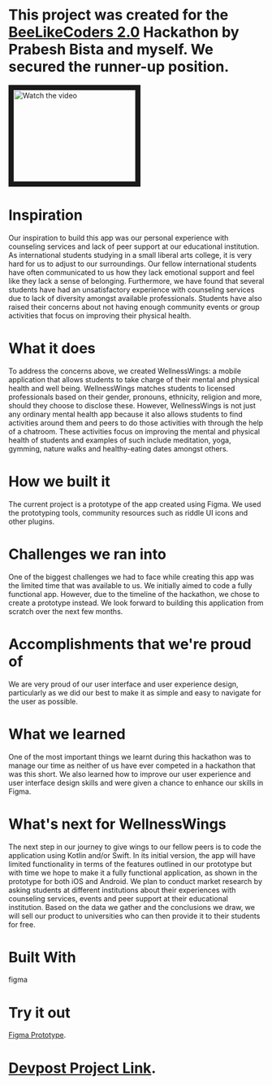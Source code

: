 # This project was created for the [BeeLikeCoders 2.0](https://beelikecoders-2023.devpost.com/) Hackathon by Prabesh Bista and myself. We secured the **runner-up** position.


<a href="https://youtu.be/1h8adVtM75Y" target="_blank">
 <img src="![WellnessWings](https://github.com/aimen-moten/wellness-wings-prototype/assets/115741361/313b6a5b-43e6-4124-95ec-f70671d86a11)" alt="Watch the video" width="240" height="180" border="10" />

</a>


# Inspiration
Our inspiration to build this app was our personal experience with counseling services and lack of peer support at our educational institution. As international students studying in a small liberal arts college, it is very hard for us to adjust to our surroundings. Our fellow international students have often communicated to us how they lack emotional support and feel like they lack a sense of belonging. Furthermore, we have found that several students have had an unsatisfactory experience with counseling services due to lack of diversity amongst available professionals. Students have also raised their concerns about not having enough community events or group activities that focus on improving their physical health.

# What it does
To address the concerns above, we created WellnessWings: a mobile application that allows students to take charge of their mental and physical health and well being. WellnessWings matches students to licensed professionals based on their gender, pronouns, ethnicity, religion and more, should they choose to disclose these. However, WellnessWings is not just any ordinary mental health app because it also allows students to find activities around them and peers to do those activities with through the help of a chatroom. These activities focus on improving the mental and physical health of students and examples of such include meditation, yoga, gymming, nature walks and healthy-eating dates amongst others.

# How we built it
The current project is a prototype of the app created using Figma. We used the prototyping tools, community resources such as riddle UI icons and other plugins.

# Challenges we ran into
One of the biggest challenges we had to face while creating this app was the limited time that was available to us. We initially aimed to code a fully functional app. However, due to the timeline of the hackathon, we chose to create a prototype instead. We look forward to building this application from scratch over the next few months.

# Accomplishments that we're proud of
We are very proud of our user interface and user experience design, particularly as we did our best to make it as simple and easy to navigate for the user as possible.

# What we learned
One of the most important things we learnt during this hackathon was to manage our time as neither of us have ever competed in a hackathon that was this short. We also learned how to improve our user experience and user interface design skills and were given a chance to enhance our skills in Figma.

# What's next for WellnessWings
The next step in our journey to give wings to our fellow peers is to code the application using Kotlin and/or Swift. In its initial version, the app will have limited functionality in terms of the features outlined in our prototype but with time we hope to make it a fully functional application, as shown in the prototype for both iOS and Android.
We plan to conduct market research by asking students at different institutions about their experiences with counseling services, events and peer support at their educational institution. Based on the data we gather and the conclusions we draw, we will sell our product to universities who can then provide it to their students for free.

# Built With
figma

# Try it out
[Figma Prototype](https://www.figma.com/proto/rMMeywmiLfCTKCQMPFArUt/BeeHacks2023---Aimen-and-Prabesh?node-id=14-2&scaling=scale-down&page-id=0%3A1&starting-point-node-id=14%3A2).

# [Devpost Project Link](https://devpost.com/software/wellnesswings).
